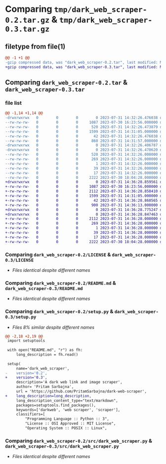 # Comparing `tmp/dark_web_scraper-0.2.tar.gz` & `tmp/dark_web_scraper-0.3.tar.gz`

## filetype from file(1)

```diff
@@ -1 +1 @@
-gzip compressed data, was "dark_web_scraper-0.2.tar", last modified: Mon Jul 31 14:32:26 2023, max compression
+gzip compressed data, was "dark_web_scraper-0.3.tar", last modified: Mon Jul 31 14:36:28 2023, max compression
```

## Comparing `dark_web_scraper-0.2.tar` & `dark_web_scraper-0.3.tar`

### file list

```diff
@@ -1,14 +1,14 @@
-drwxrwxrwx   0        0        0        0 2023-07-31 14:32:26.476038 dark_web_scraper-0.2/
--rw-rw-rw-   0        0        0     1087 2023-07-30 16:23:56.000000 dark_web_scraper-0.2/LICENSE
--rw-rw-rw-   0        0        0      520 2023-07-31 14:32:26.473879 dark_web_scraper-0.2/PKG-INFO
--rw-rw-rw-   0        0        0     1599 2023-07-31 14:31:05.000000 dark_web_scraper-0.2/README.md
--rw-rw-rw-   0        0        0       42 2023-07-31 14:32:26.476038 dark_web_scraper-0.2/setup.cfg
--rw-rw-rw-   0        0        0      860 2023-07-31 14:31:57.000000 dark_web_scraper-0.2/setup.py
-drwxrwxrwx   0        0        0        0 2023-07-31 14:32:26.406787 dark_web_scraper-0.2/src/
-drwxrwxrwx   0        0        0        0 2023-07-31 14:32:26.470620 dark_web_scraper-0.2/src/dark_web_scraper.egg-info/
--rw-rw-rw-   0        0        0      520 2023-07-31 14:32:26.000000 dark_web_scraper-0.2/src/dark_web_scraper.egg-info/PKG-INFO
--rw-rw-rw-   0        0        0      269 2023-07-31 14:32:26.000000 dark_web_scraper-0.2/src/dark_web_scraper.egg-info/SOURCES.txt
--rw-rw-rw-   0        0        0        1 2023-07-31 14:32:26.000000 dark_web_scraper-0.2/src/dark_web_scraper.egg-info/dependency_links.txt
--rw-rw-rw-   0        0        0       39 2023-07-31 14:32:26.000000 dark_web_scraper-0.2/src/dark_web_scraper.egg-info/requires.txt
--rw-rw-rw-   0        0        0       17 2023-07-31 14:32:26.000000 dark_web_scraper-0.2/src/dark_web_scraper.egg-info/top_level.txt
--rw-rw-rw-   0        0        0     2222 2023-07-30 18:04:28.000000 dark_web_scraper-0.2/src/dark_web_scraper.py
+drwxrwxrwx   0        0        0        0 2023-07-31 14:36:28.859561 dark_web_scraper-0.3/
+-rw-rw-rw-   0        0        0     1087 2023-07-30 16:23:56.000000 dark_web_scraper-0.3/LICENSE
+-rw-rw-rw-   0        0        0     2112 2023-07-31 14:36:28.858410 dark_web_scraper-0.3/PKG-INFO
+-rw-rw-rw-   0        0        0     1599 2023-07-31 14:31:05.000000 dark_web_scraper-0.3/README.md
+-rw-rw-rw-   0        0        0       42 2023-07-31 14:36:28.860565 dark_web_scraper-0.3/setup.cfg
+-rw-rw-rw-   0        0        0      900 2023-07-31 14:36:13.000000 dark_web_scraper-0.3/setup.py
+drwxrwxrwx   0        0        0        0 2023-07-31 14:36:28.775247 dark_web_scraper-0.3/src/
+drwxrwxrwx   0        0        0        0 2023-07-31 14:36:28.847463 dark_web_scraper-0.3/src/dark_web_scraper.egg-info/
+-rw-rw-rw-   0        0        0     2112 2023-07-31 14:36:28.000000 dark_web_scraper-0.3/src/dark_web_scraper.egg-info/PKG-INFO
+-rw-rw-rw-   0        0        0      269 2023-07-31 14:36:28.000000 dark_web_scraper-0.3/src/dark_web_scraper.egg-info/SOURCES.txt
+-rw-rw-rw-   0        0        0        1 2023-07-31 14:36:28.000000 dark_web_scraper-0.3/src/dark_web_scraper.egg-info/dependency_links.txt
+-rw-rw-rw-   0        0        0       39 2023-07-31 14:36:28.000000 dark_web_scraper-0.3/src/dark_web_scraper.egg-info/requires.txt
+-rw-rw-rw-   0        0        0       17 2023-07-31 14:36:28.000000 dark_web_scraper-0.3/src/dark_web_scraper.egg-info/top_level.txt
+-rw-rw-rw-   0        0        0     2222 2023-07-30 18:04:28.000000 dark_web_scraper-0.3/src/dark_web_scraper.py
```

### Comparing `dark_web_scraper-0.2/LICENSE` & `dark_web_scraper-0.3/LICENSE`

 * *Files identical despite different names*

### Comparing `dark_web_scraper-0.2/README.md` & `dark_web_scraper-0.3/README.md`

 * *Files identical despite different names*

### Comparing `dark_web_scraper-0.2/setup.py` & `dark_web_scraper-0.3/setup.py`

 * *Files 8% similar despite different names*

```diff
@@ -2,18 +2,19 @@
 import setuptools
 
 with open("README.md", "r") as fh:
     long_description = fh.read()
 
 setup(
     name='dark_web_scraper',
-    version='0.2',
+    version='0.3',
     description='A dark web link and image scraper',
     author= 'Pritam Sarbajna',
     url = 'https://github.com/PritamSarbajna/dark-web-scraper',
+    long_description=long_description,
     long_description_content_type="text/markdown",
     packages=setuptools.find_packages(),
     keywords=['darkweb', 'web scraper', 'scraper'],
     classifiers=[
         "Programming Language :: Python :: 3",
         "License :: OSI Approved :: MIT License",
         "Operating System :: POSIX :: Linux",
```

### Comparing `dark_web_scraper-0.2/src/dark_web_scraper.py` & `dark_web_scraper-0.3/src/dark_web_scraper.py`

 * *Files identical despite different names*

